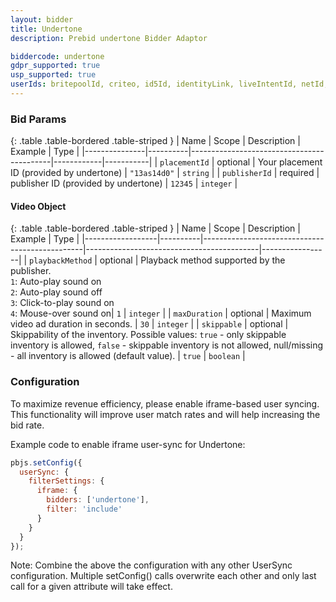 ```yaml
---
layout: bidder
title: Undertone
description: Prebid undertone Bidder Adaptor

biddercode: undertone
gdpr_supported: true
usp_supported: true
userIds: britepoolId, criteo, id5Id, identityLink, liveIntentId, netId, parrableId, pubCommonId, unifiedId
---
```




### Bid Params

{: .table .table-bordered .table-striped }
| Name          | Scope    | Description                               | Example    | Type      |
|---------------|----------|-------------------------------------------|------------|-----------|
| `placementId` | optional | Your placement ID (provided by undertone) | `"13as14d0"` | `string`  |
| `publisherId` | required | publisher ID (provided by undertone)      | `12345`    | `integer` |


#### Video Object

{: .table .table-bordered .table-striped }
| Name             | Scope    | Description                                    | Example                                   | Type            |
|------------------|----------|------------------------------------------------|-------------------------------------------|-----------------|
| `playbackMethod` | optional | Playback method supported by the publisher.<br/>`1`: Auto-play sound on<br/>`2`: Auto-play sound off<br/>`3`: Click-to-play sound on<br/>`4`: Mouse-over sound on| `1` | `integer` |
| `maxDuration`    | optional | Maximum video ad duration in seconds. | `30` | `integer` |
| `skippable`      | optional | Skippability of the inventory. Possible values: `true` - only skippable inventory is allowed, `false` - skippable inventory is not allowed, null/missing - all inventory is allowed (default value). | `true` | `boolean` |


### Configuration

To maximize revenue efficiency, please enable iframe-based user syncing. This functionality will improve user match rates and will help increasing the bid rate.

Example code to enable iframe user-sync for Undertone:

```javascript
pbjs.setConfig({
  userSync: {
    filterSettings: {
      iframe: {
        bidders: ['undertone'],
        filter: 'include'
      }
    }
  }
});
```

Note: Combine the above the configuration with any other UserSync configuration. Multiple setConfig() calls overwrite each other and only last call for a given attribute will take effect.
